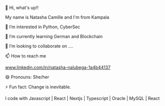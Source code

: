 👋 Hi, what's up!!

 My name is Natasha Camille and I'm from Kampala

👀 I’m interested in Python, CyberSec

🌱 I’m currently learning German and Blockchain 

💞️ I’m looking to collaborate on ....

📫 How to reach me 

www.linkedin.com/in/natasha-nalubega-1a4b44137

😄 Pronouns: She/her

⚡ Fun fact: Change is inevitable.

I code with
Javascript | React | Nextjs | Typescript | Oracle | MySQL | React 

<!---
NatarshaCamille/NatarshaCamille is a ✨ special ✨ repository because its `README.md` (this file) appears on your GitHub profile.
You can click the Preview link to take a look at your changes.
--->
